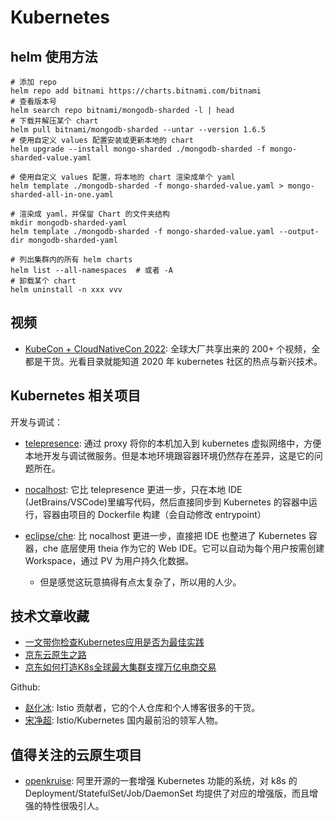 # Kubernetes


## helm 使用方法

```shell
# 添加 repo
helm repo add bitnami https://charts.bitnami.com/bitnami
# 查看版本号
helm search repo bitnami/mongodb-sharded -l | head
# 下载并解压某个 chart
helm pull bitnami/mongodb-sharded --untar --version 1.6.5
# 使用自定义 values 配置安装或更新本地的 chart
helm upgrade --install mongo-sharded ./mongodb-sharded -f mongo-sharded-value.yaml

# 使用自定义 values 配置，将本地的 chart 渲染成单个 yaml
helm template ./mongodb-sharded -f mongo-sharded-value.yaml > mongo-sharded-all-in-one.yaml

# 渲染成 yaml，并保留 Chart 的文件夹结构
mkdir mongodb-sharded-yaml
helm template ./mongodb-sharded -f mongo-sharded-value.yaml --output-dir mongodb-sharded-yaml

# 列出集群内的所有 helm charts
helm list --all-namespaces  # 或者 -A
# 卸载某个 chart
helm uninstall -n xxx vvv
```

## 视频

- [KubeCon + CloudNativeCon 2022](https://www.youtube.com/playlist?list=PLj6h78yzYM2MCEgkd8zH0vJWF7jdQ-GRR): 全球大厂共享出来的 200+ 个视频，全都是干货。光看目录就能知道 2020 年 kubernetes 社区的热点与新兴技术。


## Kubernetes 相关项目

开发与调试：

- [telepresence](https://github.com/telepresenceio/telepresence): 通过 proxy 将你的本机加入到 kubernetes 虚拟网络中，方便本地开发与调试微服务。但是本地环境跟容器环境仍然存在差异，这是它的问题所在。
- [nocalhost](https://github.com/nocalhost/nocalhost): 它比 telepresence 更进一步，只在本地 IDE (JetBrains/VSCode)里编写代码，然后直接同步到 Kubernetes 的容器中运行，容器由项目的 Dockerfile 构建（会自动修改 entrypoint）

- [eclipse/che](https://github.com/eclipse/che): 比 nocalhost 更进一步，直接把 IDE 也整进了 Kubernetes 容器，che 底层使用 theia 作为它的 Web IDE。它可以自动为每个用户按需创建 Workspace，通过 PV 为用户持久化数据。
  - 但是感觉这玩意搞得有点太复杂了，所以用的人少。

## 技术文章收藏

- [一文带你检查Kubernetes应用是否为最佳实践](https://juejin.im/post/6844904024911642637)
- [京东云原生之路](https://developer.jdcloud.com/article/1163)
- [京东如何打造K8s全球最大集群支撑万亿电商交易](https://developer.jdcloud.com/article/1160)

Github:

- [赵化冰](https://github.com/zhaohuabing): Istio 贡献者，它的个人仓库和个人博客很多的干货。
- [宋净超](https://github.com/rootsongjc): Istio/Kubernetes 国内最前沿的领军人物。


## 值得关注的云原生项目

- [openkruise](https://github.com/openkruise/kruise): 阿里开源的一套增强 Kubernetes 功能的系统，对 k8s 的 Deployment/StatefulSet/Job/DaemonSet 均提供了对应的增强版，而且增强的特性很吸引人。
